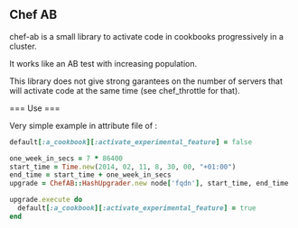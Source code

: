 Chef AB
-------

chef-ab is a small library to activate code in cookbooks progressively in a cluster.

It works like an AB test with increasing population.

This library does not give strong garantees on the number of servers that will activate code at the same time (see chef_throttle for that).

=== Use ===

Very simple example in attribute file of :

```ruby
default[:a_cookbook][:activate_experimental_feature] = false

one_week_in_secs = 7 * 86400
start_time = Time.new(2014, 02, 11, 8, 30, 00, "+01:00")
end_time = start_time + one_week_in_secs
upgrade = ChefAB::HashUpgrader.new node['fqdn'], start_time, end_time

upgrade.execute do
  default[:a_cookbook][:activate_experimental_feature] = true
end
```
